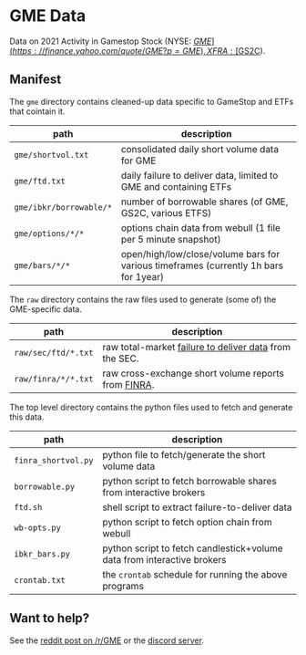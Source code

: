 # GME Data

Data on 2021 Activity in Gamestop Stock
  (NYSE: [$GME](https://finance.yahoo.com/quote/GME?p=GME), XFRA: [$GS2C](https://finance.yahoo.com/quote/GS2C.DE?p=GS2C.DE)).

## Manifest

The `gme` directory contains cleaned-up data specific to GameStop and ETFs that cointain it.

path | description
---- | -----------
`gme/shortvol.txt` | consolidated daily short volume data for GME
`gme/ftd.txt` | daily failure to deliver data, limited to GME and containing ETFs
`gme/ibkr/borrowable/*` | number of borrowable shares (of GME, GS2C, various ETFS)
`gme/options/*/*` | options chain data from webull (1 file per 5 minute snapshot)
`gme/bars/*/*` | open/high/low/close/volume bars for various timeframes (currently 1h bars for 1year)


The `raw` directory contains the raw files used to generate (some of) the GME-specific data.

path | description
---- | -----------
`raw/sec/ftd/*.txt` | raw total-market [failure to deliver data](https://www.sec.gov/data/foiadocsfailsdatahtm) from the SEC.
`raw/finra/*/*.txt` | raw cross-exchange short volume reports from [FINRA](http://regsho.finra.org/regsho-Index.html).


The top level directory contains the python files used to fetch and generate this data.

path | description
---- | -----------
`finra_shortvol.py` | python file to fetch/generate the short volume data
`borrowable.py` | python script to fetch borrowable shares from interactive brokers
`ftd.sh` | shell script to extract failure-to-deliver data
`wb-opts.py` | python script to fetch option chain from webull
`ibkr_bars.py` | python script to fetch candlestick+volume data from interactive brokers 
`crontab.txt` | the `crontab` schedule for running the above programs

## Want to help?

See the [reddit post on /r/GME](https://www.reddit.com/r/GME/comments/m6a4zj/gmedata_repository_on_github/)
or the [discord server](https://discord.gg/sy3ye2tD).
